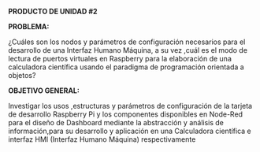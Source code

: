 ****PRODUCTO DE UNIDAD #2****

****PROBLEMA:****

<p>¿Cuáles son los nodos y parámetros de configuración necesarios para el desarrollo de una Interfaz Humano Máquina, a su vez ,cuál es el modo de lectura de puertos virtuales en Raspberry para la elaboración de una calculadora científica usando el paradigma de programación orientada a objetos?</p>

****OBJETIVO GENERAL:****

<p>Investigar los usos ,estructuras y parámetros de configuración de la tarjeta de desarrollo Raspberry Pi y los componentes disponibles en Node-Red para el diseño de Dashboard   mediante la abstracción  y análisis de información,para su desarrollo y aplicación en una Calculadora científica e interfaz HMI (Interfaz Humano Máquina) respectivamente </p>

